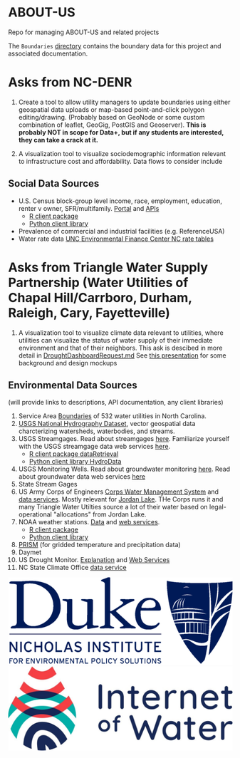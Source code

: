 # ABOUT-US
Repo for managing ABOUT-US and related projects

The ```Boundaries``` [directory](Boundaries) contains the boundary data for this project and associated documentation. 


# Asks from NC-DENR 

1. Create a tool to allow utility managers to update boundaries using either geospatial data uploads or map-based point-and-click polygon editing/drawing. (Probably based on GeoNode or some custom combination of leaflet, GeoGig, PostGIS and Geoserver). **This is probably NOT in scope for Data+, but if any students are interested, they can take a crack at it.**

2. A visualization tool to visualize sociodemographic information relevant to infrastructure cost and affordability. Data flows to consider include
 
 ## Social Data Sources
  - U.S. Census block-group level income, race, employment, education, renter v owner, SFR/multifamily. [Portal](https://data.census.gov/cedsci/) and [APIs](https://www.census.gov/data/developers/data-sets.html)
      - [R client package](https://github.com/walkerke/tidycensus)
      - [Python client library](https://jtleider.github.io/censusdata/)
  - Prevalence of commercial and industrial facilities (e.g. ReferenceUSA)
  - Water rate data [UNC Environmental Finance Center NC rate tables](https://efc.sog.unc.edu/resource/north-carolina-rates-resources#tables)
  
  # Asks from Triangle Water Supply Partnership (Water Utilities of Chapal Hill/Carrboro, Durham, Raleigh, Cary, Fayetteville)

1. A visualization tool to visualize climate data relevant to utilities, where utilities can visualize the status of water supply of their immediate environment and that of their neighbors. This ask is descibed in more detail in [DroughtDashboardRequest.md](DroughtDashboardRequest.md) See [this presentation](/img/nighthawk_presentation.pptx) for some background and design mockups

## Environmental Data Sources
(will provide links to descriptions, API documentation, any client libraries)

1. Service Area [Boundaries](Boundaries) of 532 water utilities in North Carolina.
2. [USGS National Hydrography Dataset](https://www.usgs.gov/core-science-systems/ngp/national-hydrography/national-hydrography-dataset?qt-science_support_page_related_con=0#qt-science_support_page_related_con), vector geospatial data charcterizing watersheds, waterbodies, and streams.
3. USGS Streamgages. Read about streamgages [here](https://www.usgs.gov/mission-areas/water-resources/science/streamgaging-basics?qt-science_center_objects=0#qt-science_center_objects). Familiarize yourself with the USGS streamgage data web services [here](https://waterservices.usgs.gov/).
     - [R client package dataRetrieval](https://usgs-r.github.io/dataRetrieval/)
     - [Python client library HydroData](https://hydrodata.readthedocs.io/en/latest/)
4. USGS Monitoring Wells. Read about groundwater monitoring [here](https://water.usgs.gov/ogw/networks.html). Read about groundwater data web services [here](https://water.usgs.gov/ogw/networks.html)
5. State Stream Gages
6. US Army Corps of Engineers [Corps Water Management System](https://www.hec.usace.army.mil/cwms/) and [data services](https://water.usace.army.mil/dist/docs/#api-_). Mostly relevant for [Jordan Lake](https://deq.nc.gov/about/divisions/water-resources/planning/basin-planning/map-page/cape-fear-river-basin-landing/jordan-lake-water-supply-allocation/jordan-lake-water-supply-allocation-background-info). THe Corps runs it and many Triangle Water Utilties source a lot of their water based on legal-operational "allocations" from Jordan Lake. 
7. NOAA weather stations. [Data](https://www.ncdc.noaa.gov/cdo-web/) and [web services](https://www.ncdc.noaa.gov/cdo-web/webservices/v2).
      - [R client package](https://ropensci.org/tutorials/rnoaa_tutorial/)
      - [Python client library](https://github.com/paulokuong/noaa)
8. [PRISM](http://www.prism.oregonstate.edu/) (for gridded temperature and precipitation data)
9. Daymet
10. US Drought Monitor. [Explanation](https://droughtmonitor.unl.edu/About/WhatistheUSDM.aspx) and [Web Services](https://droughtmonitor.unl.edu/WebServiceInfo.aspx)
11. NC State Climate Office [data service](https://climate.ncsu.edu/cronos)






![](/img/duke.png?s=10) ![](/img/iow.jpg?s=10)
